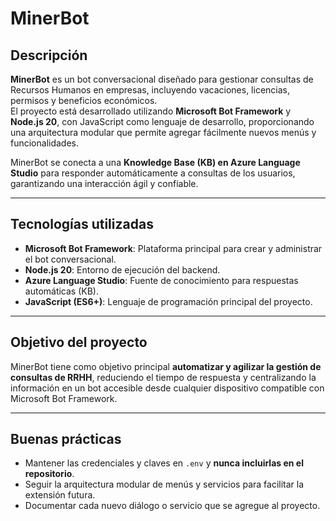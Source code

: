 # MinerBot

## Descripción

**MinerBot** es un bot conversacional diseñado para gestionar consultas de Recursos Humanos en empresas, incluyendo vacaciones, licencias, permisos y beneficios económicos.  
El proyecto está desarrollado utilizando **Microsoft Bot Framework** y **Node.js 20**, con JavaScript como lenguaje de desarrollo, proporcionando una arquitectura modular que permite agregar fácilmente nuevos menús y funcionalidades.

MinerBot se conecta a una **Knowledge Base (KB) en Azure Language Studio** para responder automáticamente a consultas de los usuarios, garantizando una interacción ágil y confiable.

---

## Tecnologías utilizadas

- **Microsoft Bot Framework**: Plataforma principal para crear y administrar el bot conversacional.  
- **Node.js 20**: Entorno de ejecución del backend.  
- **Azure Language Studio**: Fuente de conocimiento para respuestas automáticas (KB).  
- **JavaScript (ES6+)**: Lenguaje de programación principal del proyecto.  

---

## Objetivo del proyecto

MinerBot tiene como objetivo principal **automatizar y agilizar la gestión de consultas de RRHH**, reduciendo el tiempo de respuesta y centralizando la información en un bot accesible desde cualquier dispositivo compatible con Microsoft Bot Framework.

---

## Buenas prácticas

- Mantener las credenciales y claves en `.env` y **nunca incluirlas en el repositorio**.  
- Seguir la arquitectura modular de menús y servicios para facilitar la extensión futura.  
- Documentar cada nuevo diálogo o servicio que se agregue al proyecto.  

